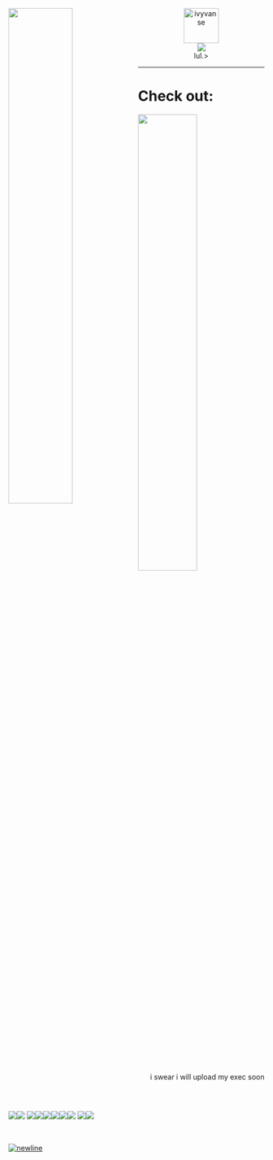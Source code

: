 
[<img align="left" width="50%" src="https://github-readme-stats.vercel.app/api?username=ivyvanse&show_icons=true&theme=chartreuse-dark&include_all_commits=true&count_private=true" />](#)
<p align="center"><a href="#"><img height="69em" src="https://count.getloli.com/get/@:ivyvanse?theme=rule34" alt="ivyvanse" /><br /><img src="https://forthebadge.com/images/badges/designed-in-ms-paint.svg" /></a><br>lul.></p>

---
# Check out:
[<img align="center" width="48%" src="link1">](link1)[<img align="right" width="48%" src=" " />](https://github.com/ivyvanse/)
<p align="right">i swear i will upload my exec soon</p>



<a href=" "><img src=" "></a>

<br />

<img src="https://img.shields.io/badge/-HTML5-535353?style=flat&logo=html5"><img src="https://img.shields.io/badge/-CSS3-535353?style=flat&logo=css3">
<img src="https://badges.aleen42.com/src/illustrator.svg"><img src="https://badges.aleen42.com/src/photoshop.svg"><img src="https://badges.aleen42.com/src/premiere.svg"><img src="https://badges.aleen42.com/src/mocha.svg"><img src="https://img.shields.io/badge/-FireAlpaca-535353?style=flat&logo=data:image/svg+xml;base64,iVBORw0KGgoAAAANSUhEUgAAABAAAAAQCAYAAAAf8/9hAAAA/ElEQVQ4jY2SMY7CMBBFvymClOQCSLTpUiUVTZCQKHIBqt2GFsGBuE7KiApRbLUFN4iQyFqr/G3WyM7YCr+yPPOf/owNjESS47t/Xeu6XgdqAkCjtm1fZwCrSYBtHgtAKN202QIEIU70oihIknme+wACQgBUSpEkh2F4J4UD4X2fOAlIUmstCafUDxiPQJJVVYk70/c8JC7AkI26rqPWmmVZigQ8pTxv5hIwWJDfY8pFDH59xg54s5zZY8gEP4fkFdXIXqqyegXAFKIoCr6CUsoLcCBN0wQB1iKFdgaSZdmU+eIDAEACgLePWBj7vjfmbchs6xvujyOAh6/xD8Fg1qeU6zUWAAAAAElFTkSuQmCC"><img src="https://badges.aleen42.com/src/after_effects.svg">
<img src="https://badges.aleen42.com/src/steam.svg"><a href="https://open.spotify.com/user/hewokai"><img src="https://badges.aleen42.com/src/spotify.svg"><a>

<br/>




[![newline](https://upload.wikimedia.org/wikipedia/commons/f/f8/OOjs_UI_icon_newline-ltr-invert.svg)](https://raw.githubusercontent.com/ivyvanse/ivyvanse/master/README.md)

